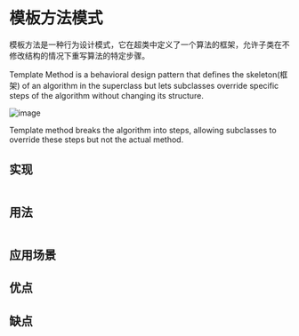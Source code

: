 # 模板方法模式
模板方法是一种行为设计模式，它在超类中定义了一个算法的框架，允许子类在不修改结构的情况下重写算法的特定步骤。

Template Method is a behavioral design pattern that defines the skeleton(框架) of an algorithm in the superclass but lets subclasses override specific steps of the algorithm without changing its structure.

![image](https://user-images.githubusercontent.com/65383410/165442902-28625ab1-c6e0-4639-8233-b3e82288947e.png)

Template method breaks the algorithm into steps, allowing subclasses to override these steps but not the actual method.



## 实现

```go

```

## 用法

```go

```

## 应用场景

## 优点

## 缺点
